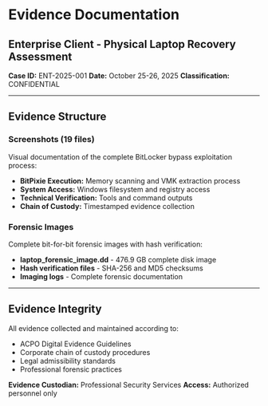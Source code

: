 # Evidence Documentation
## Enterprise Client - Physical Laptop Recovery Assessment

**Case ID:** ENT-2025-001
**Date:** October 25-26, 2025
**Classification:** CONFIDENTIAL

---

## Evidence Structure

### Screenshots (19 files)
Visual documentation of the complete BitLocker bypass exploitation process:

- **BitPixie Execution:** Memory scanning and VMK extraction process
- **System Access:** Windows filesystem and registry access
- **Technical Verification:** Tools and command outputs
- **Chain of Custody:** Timestamped evidence collection

### Forensic Images
Complete bit-for-bit forensic images with hash verification:

- **laptop_forensic_image.dd** - 476.9 GB complete disk image
- **Hash verification files** - SHA-256 and MD5 checksums
- **Imaging logs** - Complete forensic documentation

---

## Evidence Integrity

All evidence collected and maintained according to:
- ACPO Digital Evidence Guidelines
- Corporate chain of custody procedures
- Legal admissibility standards
- Professional forensic practices

**Evidence Custodian:** Professional Security Services
**Access:** Authorized personnel only